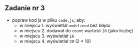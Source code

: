 <!-- _class: time20 -->

## Zadanie nr 3

- popraw kod js w pliku `code.js`, aby:
  - w miejscu 1. wyświetlał `undefined` bez błędu
  - w miejscu 2. dodawał do `count` wartość `20` (jako liczbę)
  - w miejscu 3. wyświetlał `10`
  - w miejscu 4. wyświetlał `20` (2 * 10)